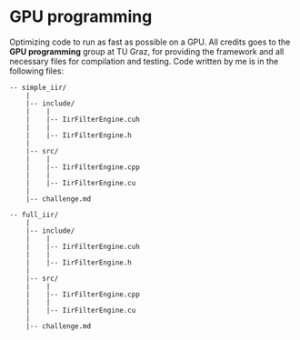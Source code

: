 # GPU programming
Optimizing code to run as fast as possible on a GPU. All credits goes to the **GPU programming** group at TU Graz, for providing the framework and all necessary files for compilation and testing. Code written by me is in the following files:
```
-- simple_iir/
    |
    |-- include/
    |    |
    |    |-- IirFilterEngine.cuh
    |    |
    |    |-- IirFilterEngine.h
    |
    |-- src/
    |    |
    |    |-- IirFilterEngine.cpp
    |    |
    |    |-- IirFilterEngine.cu
    |
    |-- challenge.md

-- full_iir/
    |
    |-- include/
    |    |
    |    |-- IirFilterEngine.cuh
    |    |
    |    |-- IirFilterEngine.h
    |
    |-- src/
    |    |
    |    |-- IirFilterEngine.cpp
    |    |
    |    |-- IirFilterEngine.cu
    |
    |-- challenge.md
```
